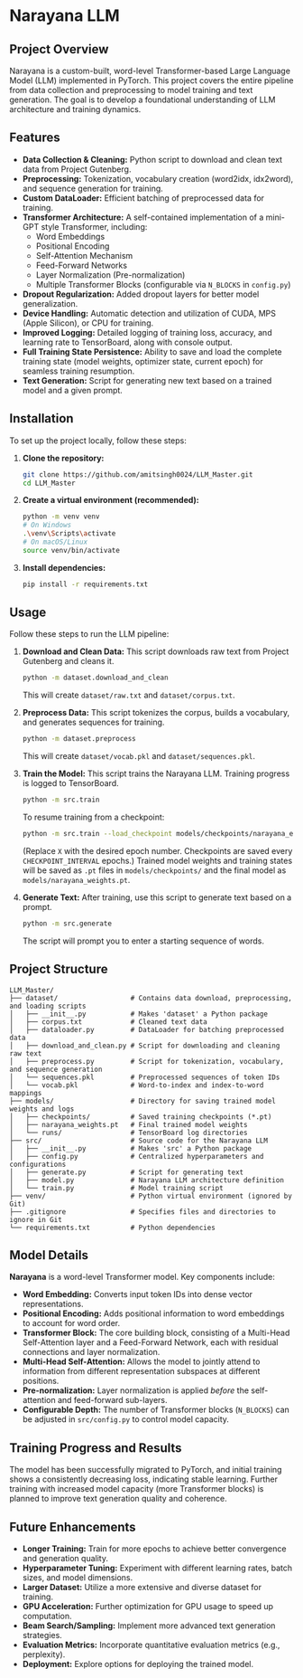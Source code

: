 # Narayana LLM

## Project Overview

Narayana is a custom-built, word-level Transformer-based Large Language Model (LLM) implemented in PyTorch. This project covers the entire pipeline from data collection and preprocessing to model training and text generation. The goal is to develop a foundational understanding of LLM architecture and training dynamics.

## Features

-   **Data Collection & Cleaning:** Python script to download and clean text data from Project Gutenberg.
-   **Preprocessing:** Tokenization, vocabulary creation (word2idx, idx2word), and sequence generation for training.
-   **Custom DataLoader:** Efficient batching of preprocessed data for training.
-   **Transformer Architecture:** A self-contained implementation of a mini-GPT style Transformer, including:
    -   Word Embeddings
    -   Positional Encoding
    -   Self-Attention Mechanism
    -   Feed-Forward Networks
    -   Layer Normalization (Pre-normalization)
    -   Multiple Transformer Blocks (configurable via `N_BLOCKS` in `config.py`)
-   **Dropout Regularization:** Added dropout layers for better model generalization.
-   **Device Handling:** Automatic detection and utilization of CUDA, MPS (Apple Silicon), or CPU for training.
-   **Improved Logging:** Detailed logging of training loss, accuracy, and learning rate to TensorBoard, along with console output.
-   **Full Training State Persistence:** Ability to save and load the complete training state (model weights, optimizer state, current epoch) for seamless training resumption.
-   **Text Generation:** Script for generating new text based on a trained model and a given prompt.

## Installation

To set up the project locally, follow these steps:

1.  **Clone the repository:**
    ```bash
    git clone https://github.com/amitsingh0024/LLM_Master.git
    cd LLM_Master
    ```

2.  **Create a virtual environment (recommended):**
    ```bash
    python -m venv venv
    # On Windows
    .\venv\Scripts\activate
    # On macOS/Linux
    source venv/bin/activate
    ```

3.  **Install dependencies:**
    ```bash
    pip install -r requirements.txt
    ```

## Usage

Follow these steps to run the LLM pipeline:

1.  **Download and Clean Data:**
    This script downloads raw text from Project Gutenberg and cleans it.
    ```bash
    python -m dataset.download_and_clean
    ```
    This will create `dataset/raw.txt` and `dataset/corpus.txt`.

2.  **Preprocess Data:**
    This script tokenizes the corpus, builds a vocabulary, and generates sequences for training.
    ```bash
    python -m dataset.preprocess
    ```
    This will create `dataset/vocab.pkl` and `dataset/sequences.pkl`.

3.  **Train the Model:**
    This script trains the Narayana LLM. Training progress is logged to TensorBoard.
    ```bash
    python -m src.train
    ```
    To resume training from a checkpoint:
    ```bash
    python -m src.train --load_checkpoint models/checkpoints/narayana_epoch_X.pt
    ```
    (Replace `X` with the desired epoch number. Checkpoints are saved every `CHECKPOINT_INTERVAL` epochs.)
    Trained model weights and training states will be saved as `.pt` files in `models/checkpoints/` and the final model as `models/narayana_weights.pt`.

4.  **Generate Text:**
    After training, use this script to generate text based on a prompt.
    ```bash
    python -m src.generate
    ```
    The script will prompt you to enter a starting sequence of words.

## Project Structure

```
LLM_Master/
├── dataset/                  # Contains data download, preprocessing, and loading scripts
│   ├── __init__.py           # Makes 'dataset' a Python package
│   ├── corpus.txt            # Cleaned text data
│   ├── dataloader.py         # DataLoader for batching preprocessed data
│   ├── download_and_clean.py # Script for downloading and cleaning raw text
│   ├── preprocess.py         # Script for tokenization, vocabulary, and sequence generation
│   └── sequences.pkl         # Preprocessed sequences of token IDs
│   └── vocab.pkl             # Word-to-index and index-to-word mappings
├── models/                   # Directory for saving trained model weights and logs
│   ├── checkpoints/          # Saved training checkpoints (*.pt)
│   ├── narayana_weights.pt   # Final trained model weights
│   └── runs/                 # TensorBoard log directories
├── src/                      # Source code for the Narayana LLM
│   ├── __init__.py           # Makes 'src' a Python package
│   ├── config.py             # Centralized hyperparameters and configurations
│   ├── generate.py           # Script for generating text
│   ├── model.py              # Narayana LLM architecture definition
│   └── train.py              # Model training script
├── venv/                     # Python virtual environment (ignored by Git)
├── .gitignore                # Specifies files and directories to ignore in Git
└── requirements.txt          # Python dependencies
```

## Model Details

**Narayana** is a word-level Transformer model. Key components include:

-   **Word Embedding:** Converts input token IDs into dense vector representations.
-   **Positional Encoding:** Adds positional information to word embeddings to account for word order.
-   **Transformer Block:** The core building block, consisting of a Multi-Head Self-Attention layer and a Feed-Forward Network, each with residual connections and layer normalization.
-   **Multi-Head Self-Attention:** Allows the model to jointly attend to information from different representation subspaces at different positions.
-   **Pre-normalization:** Layer normalization is applied *before* the self-attention and feed-forward sub-layers.
-   **Configurable Depth:** The number of Transformer blocks (`N_BLOCKS`) can be adjusted in `src/config.py` to control model capacity.

## Training Progress and Results

The model has been successfully migrated to PyTorch, and initial training shows a consistently decreasing loss, indicating stable learning. Further training with increased model capacity (more Transformer blocks) is planned to improve text generation quality and coherence.

## Future Enhancements

-   **Longer Training:** Train for more epochs to achieve better convergence and generation quality.
-   **Hyperparameter Tuning:** Experiment with different learning rates, batch sizes, and model dimensions.
-   **Larger Dataset:** Utilize a more extensive and diverse dataset for training.
-   **GPU Acceleration:** Further optimization for GPU usage to speed up computation.
-   **Beam Search/Sampling:** Implement more advanced text generation strategies.
-   **Evaluation Metrics:** Incorporate quantitative evaluation metrics (e.g., perplexity).
-   **Deployment:** Explore options for deploying the trained model. 